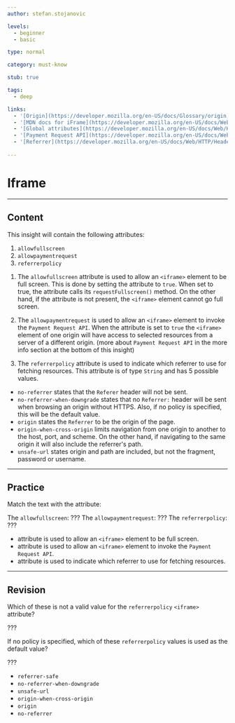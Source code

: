 ```yaml
---
author: stefan.stojanovic

levels:
  - beginner
  - basic

type: normal

category: must-know

stub: true

tags:
  - deep

links:
  - '[Origin](https://developer.mozilla.org/en-US/docs/Glossary/origin){documentation}'
  - '[MDN docs for iFrame](https://developer.mozilla.org/en-US/docs/Web/HTML/Element/iframe){website}'
  - '[Global attributes](https://developer.mozilla.org/en-US/docs/Web/HTML/Global_attributes){website}'
  - '[Payment Request API](https://developer.mozilla.org/en-US/docs/Web/API/Payment_Request_API){website}'
  - '[Referrer](https://developer.mozilla.org/en-US/docs/Web/HTTP/Headers/Referer){website}'
  
---
```

# Iframe
---
## Content

This insight will contain the following attributes:
  1. `allowfullscreen`
  2. `allowpaymentrequest`
  3. `referrerpolicy`

1) The `allowfullscreen` attribute is used to allow an `<iframe>` element to be full screen. This is done by setting the attribute to `true`. When set to true, the attribute calls its `requestFullscreen()` method. On the other hand, if the attribute is not present, the `<iframe>` element cannot go full screen.

2) The `allowpaymentrequest` is used to allow an `<iframe>` element to invoke the `Payment Request API`. When the attribute is set to `true` the `<iframe>` element of one origin will have access to selected resources from a server of a different origin. (more about `Payment Request API` in the more info section at the bottom of this insight)

3) The `referrerpolicy` attribute is used to indicate which referrer to use for fetching resources. This attribute is of type `String` and has 5 possible values.
  - `no-referrer` states that the `Referer` header will not be sent.
  - `no-referrer-when-downgrade` states that no `Referrer:` header will be sent when browsing an origin without HTTPS. Also, if no policy is specified, this will be the default value.
  - `origin` states the `Referrer` to be the origin of the page.
  - `origin-when-cross-origin` limits navigation from one origin to another to the host, port, and scheme. On the other hand, if navigating to the same origin it will also include the referrer's path.
  - `unsafe-url` states origin and path are included, but not the fragment, password or username.
  

---
## Practice

Match the text with the attribute:

The `allowfullscreen`: ???
The `allowpaymentrequest`: ???
The `referrerpolicy`: ???

* attribute is used to allow an `<iframe>` element to be full screen.
* attribute is used to allow an `<iframe>` element to invoke the `Payment Request API`.
* attribute is used to indicate which referrer to use for fetching resources.

---
## Revision

Which of these is not a valid value for the `referrerpolicy` `<iframe>` attribute?

???

If no policy is specified, which of these `referrerpolicy` values is used as the default value?

???

* `referrer-safe`
* `no-referrer-when-downgrade`
* `unsafe-url`
* `origin-when-cross-origin`
* `origin`
* `no-referrer` 
